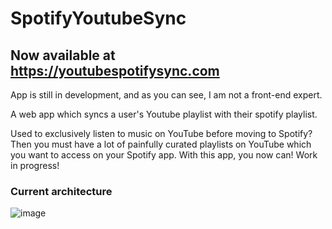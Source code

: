 # SpotifyYoutubeSync

## Now available at https://youtubespotifysync.com


App is still in development, and as you can see, I am not a front-end expert. 

A web app which syncs a user's Youtube playlist with their spotify playlist. 

Used to exclusively listen to music on YouTube before moving to Spotify? 
Then you must have a lot of painfully curated playlists on YouTube which you want to access on your Spotify app. 
With this app, you now can! 
Work in progress! 

### Current architecture

![image](https://github.com/akashp90/SpotifyYoutubeSync/assets/60420073/b33c293d-1e22-4cb8-8601-965e42d6c47d)

